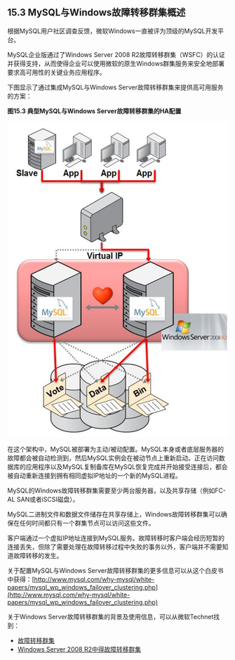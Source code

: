 ## 15.3 MySQL与Windows故障转移群集概述

根据MySQL用户社区调查反馈，微软Windows一直被评为顶级的MySQL开发平台。

MySQL企业版通过了Windows Server 2008 R2故障转移群集（WSFC）的认证并获得支持，从而使得企业可以使用微软的原生Windows群集服务来安全地部署要求高可用性的关键业务应用程序。

下图显示了通过集成MySQL与Windows Server故障转移群集来提供高可用服务的方案：

**图15.3 典型MySQL与Windows Server故障转移群集的HA配置**

![](../images/Figure_15.03_Typical_MySQL_HA_Configuration_with_Windows_Server_Failover_Clustering.jpg)

在这个架构中，MySQL被部署为主动/被动配置。MySQL本身或者底层服务器的故障都会被自动检测到，然后MySQL实例会在被动节点上重新启动。正在访问数据库的应用程序以及MySQL复制备库在MySQL恢复完成并开始接受连接后，都会被自动重新连接到拥有相同虚拟IP地址的一个新的MySQL进程。

MySQL的Windows故障转移群集需要至少两台服务器，以及共享存储（例如FC-AL SAN或者iSCSI磁盘）。

MySQL二进制文件和数据文件储存在共享存储上，Windows故障转移群集可以确保在任何时间都只有一个群集节点可以访问这些文件。

客户端通过一个虚拟IP地址连接到MySQL服务。故障转移时客户端会经历短暂的连接丢失，但除了需要处理在故障转移过程中失败的事务以外，客户端并不需要知道故障转移的发生。

关于配置MySQL与Windows Server故障转移群集的更多信息可以从这个白皮书中获得：[http://www.mysql.com/why-mysql/white-papers/mysql_wp_windows_failover_clustering.php](http://www.mysql.com/why-mysql/white-papers/mysql_wp_windows_failover_clustering.php)

关于Windows Server故障转移群集的背景及使用信息，可以从微软Technet找到：

* [故障转移群集](http://technet.microsoft.com/en-us/library/cc725923(v=ws.10).aspx)
* [Windows Server 2008 R2中得故障转移群集](http://technet.microsoft.com/en-us/library/ff182338(v=ws.10).aspx)